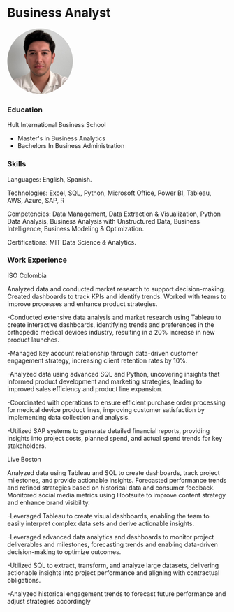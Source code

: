 # Business Analyst

<img src="images/linkedin%20headshot.jpg" alt="Juan Diego Cepeda" width="150" height="150" style="border-radius: 50%; object-fit: cover;">




### Education

Hult International Business School
- Master's in Business Analytics
- Bachelors In Business Administration


### Skills

Languages: English, Spanish.

Technologies: Excel, SQL, Python, Microsoft Office, Power BI, Tableau, AWS, Azure, SAP, R

Competencies: Data Management, Data Extraction & Visualization, Python Data Analysis, Business Analysis with Unstructured Data, Business Intelligence, Business Modeling & Optimization.

Certifications: MIT Data Science & Analytics.


### Work Experience


ISO Colombia

Analyzed data and conducted market research to support decision-making. Created dashboards to track KPIs and identify trends. Worked with teams to improve processes and enhance product strategies.


-Conducted extensive data analysis and market research using Tableau to create interactive dashboards, identifying trends and preferences in the orthopedic medical devices industry, resulting in a 20% increase in new product launches.

-Managed key account relationship through data-driven customer engagement strategy, increasing client retention rates by 10%.

-Analyzed data using advanced SQL and Python, uncovering insights that informed product development and marketing strategies, leading to improved sales efficiency and product line expansion.

-Coordinated with operations to ensure efficient purchase order processing for medical device product lines, improving customer satisfaction by implementing data collection and analysis.

-Utilized SAP systems to generate detailed financial reports, providing insights into project costs, planned spend, and actual spend trends for key stakeholders.


Live Boston

Analyzed data using Tableau and SQL to create dashboards, track project milestones, and provide actionable insights. Forecasted performance trends and refined strategies based on historical data and consumer feedback. Monitored social media metrics using Hootsuite to improve content strategy and enhance brand visibility.


-Leveraged Tableau to create visual dashboards, enabling the team to easily interpret complex data sets and derive actionable insights.

-Leveraged advanced data analytics and dashboards to monitor project deliverables and milestones, forecasting trends and enabling data-driven decision-making to optimize outcomes.

-Utilized SQL to extract, transform, and analyze large datasets, delivering actionable insights into project performance and aligning with contractual obligations.

-Analyzed historical engagement trends to forecast future performance and adjust strategies accordingly

